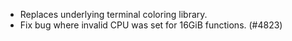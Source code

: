 - Replaces underlying terminal coloring library.
- Fix bug where invalid CPU was set for 16GiB functions. (#4823)
